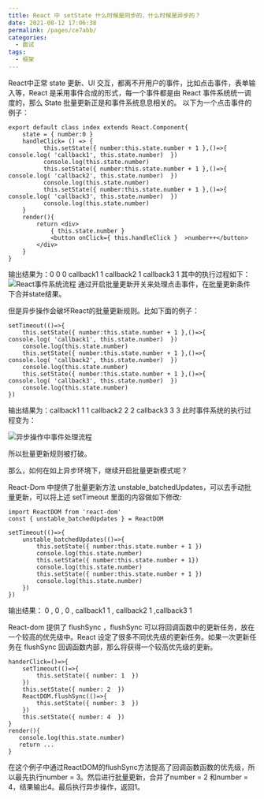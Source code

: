 ```yaml
---
title: React 中 setState 什么时候是同步的，什么时候是异步的？
date: 2021-08-12 17:06:38
permalink: /pages/ce7abb/
categories:
  - 面试
tags:
  - 框架
---
```

React中正常 state 更新、UI 交互，都离不开用户的事件，比如点击事件，表单输入等，React 是采用事件合成的形式，每一个事件都是由 React 事件系统统一调度的，那么 State 批量更新正是和事件系统息息相关的。
以下为一个点击事件的例子：
```
export default class index extends React.Component{
    state = { number:0 }
    handleClick= () => {
          this.setState({ number:this.state.number + 1 },()=>{   console.log( 'callback1', this.state.number)  })
          console.log(this.state.number)
          this.setState({ number:this.state.number + 1 },()=>{   console.log( 'callback2', this.state.number)  })
          console.log(this.state.number)
          this.setState({ number:this.state.number + 1 },()=>{   console.log( 'callback3', this.state.number)  })
          console.log(this.state.number)
    }
    render(){
        return <div>
            { this.state.number }
            <button onClick={ this.handleClick }  >number++</button>
        </div>
    }
} 
```
输出结果为：0 0 0 callback1 1 callback2 1 callback3 1
其中的执行过程如下：
![React事件系统流程](https://cdn.jsdelivr.net/gh/AlienGao/image-store@main/blog/image.7id6kz67rbg0.png)
通过开启批量更新开关来处理点击事件，在批量更新条件下合并state结果。

但是异步操作会破坏React的批量更新规则。比如下面的例子：

```
setTimeout(()=>{
    this.setState({ number:this.state.number + 1 },()=>{   console.log( 'callback1', this.state.number)  })
    console.log(this.state.number)
    this.setState({ number:this.state.number + 1 },()=>{    console.log( 'callback2', this.state.number)  })
    console.log(this.state.number)
    this.setState({ number:this.state.number + 1 },()=>{   console.log( 'callback3', this.state.number)  })
    console.log(this.state.number)
})
```
输出结果为：callback1 1 1 callback2 2 2 callback3 3 3
此时事件系统的执行过程变为：

![异步操作中事件处理流程](https://cdn.jsdelivr.net/gh/AlienGao/image-store@main/blog/image.3pug7wpx3200.png)

所以批量更新规则被打破。

那么，如何在如上异步环境下，继续开启批量更新模式呢？

React-Dom 中提供了批量更新方法 unstable_batchedUpdates，可以去手动批量更新，可以将上述 setTimeout 里面的内容做如下修改:


```
import ReactDOM from 'react-dom'
const { unstable_batchedUpdates } = ReactDOM
```

```
setTimeout(()=>{
    unstable_batchedUpdates(()=>{
        this.setState({ number:this.state.number + 1 })
        console.log(this.state.number)
        this.setState({ number:this.state.number + 1})
        console.log(this.state.number)
        this.setState({ number:this.state.number + 1 })
        console.log(this.state.number) 
    })
})

```
输出结果： 0 , 0 , 0 , callback1 1 , callback2 1 ,callback3 1

React-dom 提供了 flushSync ，flushSync 可以将回调函数中的更新任务，放在一个较高的优先级中。React 设定了很多不同优先级的更新任务。如果一次更新任务在 flushSync 回调函数内部，那么将获得一个较高优先级的更新。

```
handerClick=()=>{
    setTimeout(()=>{
        this.setState({ number: 1  })
    })
    this.setState({ number: 2  })
    ReactDOM.flushSync(()=>{
        this.setState({ number: 3  })
    })
    this.setState({ number: 4  })
}
render(){
   console.log(this.state.number)
   return ...
}
```
在这个例子中通过ReactDOM的flushSync方法提高了回调函数函数的优先级，所以最先执行number = 3。然后进行批量更新，合并了number = 2 和number = 4，结果输出4。最后执行异步操作，返回1。